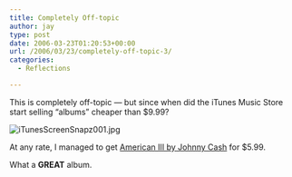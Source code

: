 ```yaml
---
title: Completely Off-topic
author: jay
type: post
date: 2006-03-23T01:20:53+00:00
url: /2006/03/23/completely-off-topic-3/
categories:
  - Reflections

---
```

This is completely off-topic — but since when did the iTunes Music Store start selling “albums” cheaper than $9.99?

![iTunesScreenSnapz001.jpg][1]

At any rate, I managed to get [American III by Johnny Cash][2] for $5.99.

What a **GREAT** album.

 [1]: https://files.rambleon.org/images/2006/03/iTunesScreenSnapz001.jpg
 [2]: http://phobos.apple.com/WebObjects/MZStore.woa/wa/viewAlbum?id=3485621&s=143441